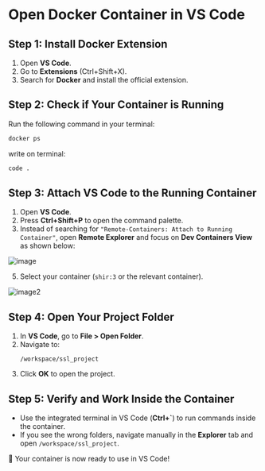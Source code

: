 # Open Docker Container in VS Code

## Step 1: Install Docker Extension
1. Open **VS Code**.
2. Go to **Extensions** (Ctrl+Shift+X).
3. Search for **Docker** and install the official extension.

## Step 2: Check if Your Container is Running
Run the following command in your terminal:
```bash
docker ps
```
write on terminal:
```bash
code .
```

## Step 3: Attach VS Code to the Running Container
1. Open **VS Code**.
2. Press **Ctrl+Shift+P** to open the command palette.
3. Instead of searching for `"Remote-Containers: Attach to Running Container"`, open **Remote Explorer** and focus on **Dev Containers View** as shown below:
   
![image](https://github.com/user-attachments/assets/4965783b-9129-49d6-8620-105223f82303)

5. Select your container (`shir:3` or the relevant container).

![image2](https://github.com/user-attachments/assets/09d6e485-2e80-4f09-ab91-001484a2a8ed)


## Step 4: Open Your Project Folder
1. In **VS Code**, go to **File > Open Folder**.
2. Navigate to:
   ```
   /workspace/ssl_project
   ```
3. Click **OK** to open the project.

## Step 5: Verify and Work Inside the Container
- Use the integrated terminal in VS Code (**Ctrl+`**) to run commands inside the container.
- If you see the wrong folders, navigate manually in the **Explorer** tab and open `/workspace/ssl_project`.

🚀 Your container is now ready to use in VS Code!
